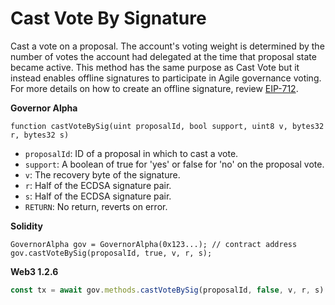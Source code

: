 # Cast Vote By Signature

Cast a vote on a proposal. The account's voting weight is determined by the number of votes the account had delegated at the time that proposal state became active. This method has the same purpose as Cast Vote but it instead enables offline signatures to participate in Agile governance voting. For more details on how to create an offline signature, review [EIP-712](https://eips.ethereum.org/EIPS/eip-712).

**Governor Alpha**

```text
function castVoteBySig(uint proposalId, bool support, uint8 v, bytes32 r, bytes32 s)
```

* `proposalId`: ID of a proposal in which to cast a vote.
* `support`: A boolean of true for 'yes' or false for 'no' on the proposal vote.
* `v`: The recovery byte of the signature.
* `r`: Half of the ECDSA signature pair.
* `s`: Half of the ECDSA signature pair.
* `RETURN`: No return, reverts on error.

**Solidity**

```text
GovernorAlpha gov = GovernorAlpha(0x123...); // contract address
gov.castVoteBySig(proposalId, true, v, r, s);
```

**Web3 1.2.6**

```javascript
const tx = await gov.methods.castVoteBySig(proposalId, false, v, r, s).send({});
```

